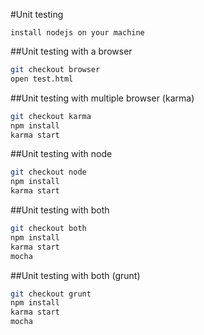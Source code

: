 #Unit testing

```
install nodejs on your machine
```

##Unit testing with a browser

```sh
git checkout browser
open test.html
```

##Unit testing with multiple browser (karma)

```sh
git checkout karma
npm install
karma start
```

##Unit testing with node
```sh
git checkout node
npm install
karma start
```

##Unit testing with both
```sh
git checkout both
npm install
karma start
mocha
```

##Unit testing with both (grunt)
```sh
git checkout grunt
npm install
karma start
mocha
```
